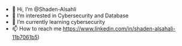- 👋 Hi, I’m @Shaden-Alsahli
- 👀 I’m interested in Cybersecurity and Database 
- 🌱 I’m currently learning cybersecurity 
- 📫 How to reach me https://www.linkedin.com/in/shaden-alsahali-11b7061b5)

<!---
Shaden-Alsahli/Shaden-Alsahli is a ✨ special ✨ repository because its `README.md` (this file) appears on your GitHub profile.
You can click the Preview link to take a look at your changes.
--->
